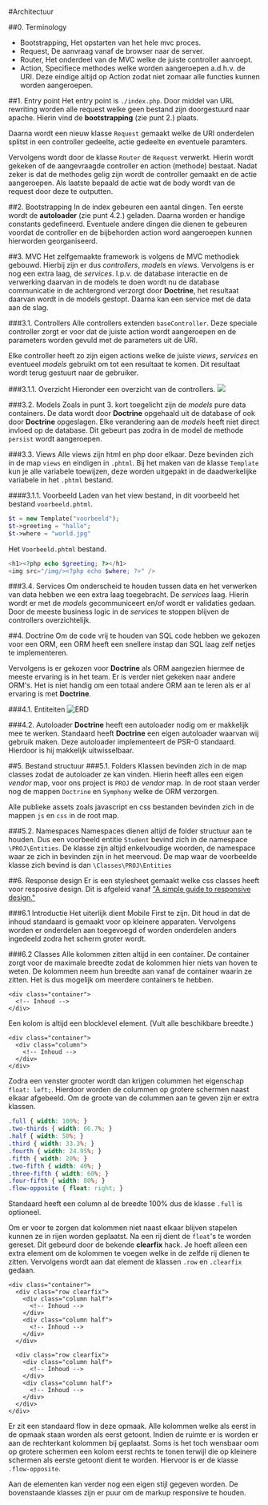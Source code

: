 #Architectuur

##0. Terminology

* Bootstrapping, Het opstarten van het hele mvc proces.
* Request, De aanvraag vanaf de browser naar de server.
* Router, Het onderdeel van de MVC welke de juiste controller aanroept.
* Action, Specifiece methodes welke worden aangeroepen a.d.h.v. de URI. Deze eindige altijd op Action zodat niet zomaar alle functies kunnen worden aangeroepen.

##1. Entry point
Het entry point is `./index.php`. Door middel van URL rewriting worden alle request welke geen bestand zijn
doorgestuurd naar apache. Hierin vind de __bootstrapping__ (zie punt 2.) plaats.

Daarna wordt een nieuw klasse `Request` gemaakt welke de URI onderdelen splitst
in een controller gedeelte, actie gedeelte en eventuele paramters.

Vervolgens wordt door de klasse `Router` de `Request` verwerkt. Hierin wordt gekeken
of de aangevraagde controller en action (methode) bestaat. Nadat zeker is dat de methodes gelig zijn wordt de
controller gemaakt en de actie aangeroepen. Als laatste bepaald de actie wat de body wordt van de request door deze te outputten.

##2. Bootstrapping
In de index gebeuren een aantal dingen. Ten eerste wordt de __autoloader__ (zie punt 4.2.) geladen.
Daarna worden er handige constants gedefineerd. Eventuele andere dingen die dienen te gebeuren voordat de controller en de bijbehorden action word aangeroepen kunnen hierworden georganiseerd.

##3. MVC
Het zelfgemaakte framework is volgens de MVC methodiek gebouwd. Hierbij zijn er dus _controllers_, _models_ en _views_. Vervolgens is er nog een extra laag, de _services_. I.p.v. de database interactie en de verwerking daarvan in de models te doen wordt nu de database communicatie in de achtergrond verzorgt door __Doctrine__, het resultaat daarvan wordt in de models gestopt. Daarna kan een service met de data aan de slag.

###3.1. Controllers
Alle controllers extenden `baseController`. Deze speciale controller zorgt er voor dat de juiste action wordt aangeroepen en de parameters worden gevuld met de parameters uit de URI.

Elke controller heeft zo zijn eigen actions welke de juiste _views_, _services_ en eventueel _models_ gebruikt om tot een resultaat te komen. Dit resultaat wordt terug gestuurt naar de gebruiker.

###3.1.1. Overzicht
Hieronder een overzicht van de controllers.
![](img/controllers.png)



###3.2. Models
Zoals in punt 3. kort toegelicht zijn de _models_ pure data containers. De data wordt door __Doctrine__ opgehaald uit de database of ook door __Doctrine__ opgeslagen. Elke verandering aan de _models_ heeft niet direct invloed op de database. Dit gebeurt pas zodra in de model de methode `persist` wordt aangeroepen.

###3.3. Views
Alle views zijn html en php door elkaar. Deze bevinden zich in de map `views` en
eindigen in `.phtml`. Bij het maken van de klasse `Template` kun je alle variabele
toewijzen, deze worden uitgepakt in de daadwerkelijke variabele in het `.phtml`
bestand.

####3.1.1. Voorbeeld
Laden van het view bestand, in dit voorbeeld het bestand `voorbeeld.phtml`.
```php
$t = new Template("voorbeeld");
$t->greeting = "hallo";
$t->where = "world.jpg"
```
Het `Voorbeeld.phtml` bestand.
```php
<h1><?php echo $greeting; ?></h1>
<img src="/img/><?php echo $where; ?>" />
```

###3.4. Services
Om onderscheid te houden tussen data en het verwerken van data hebben we een extra laag toegebracht. De _services_ laag. Hierin wordt er met de _models_ gecommuniceert en/of wordt er validaties gedaan. Door de meeste business logic in de _services_ te stoppen blijven de controllers overzichtelijk.

##4. Doctrine
Om de code vrij te houden van SQL code hebben we gekozen voor een ORM, een ORM heeft een snellere instap dan SQL laag zelf netjes te implementeren.

Vervolgens is er gekozen voor __Doctrine__ als ORM aangezien hiermee de meeste ervaring is in het team. Er is verder niet gekeken naar andere ORM's. Het is niet handig om een totaal andere ORM aan te leren als er al ervaring is met __Doctrine__.

###4.1. Entiteiten
![ERD](img/erd.png)


###4.2. Autoloader
__Doctrine__ heeft een autoloader nodig om er makkelijk mee te werken. Standaard heeft __Doctrine__ een eigen autoloader waarvan wij gebruik maken. Deze autoloader implementeert de PSR-0 standaard. Hierdoor is hij makkelijk uitwisselbaar.

##5. Bestand structuur
###5.1. Folders
Klassen bevinden zich in de map classes zodat de autoloader ze kan vinden. Hierin heeft alles een eigen _vendor_ map, voor ons project is `PROJ` de _vendor_ map. In de root staan verder nog de mappen `Doctrine` en `Symphony` welke de ORM verzorgen.

Alle publieke assets zoals javascript en css bestanden bevinden zich in de mappen `js` en `css` in de root map.

###5.2. Namespaces
Namespaces dienen altijd de folder structuur aan te houden. Dus een voorbeeld entitie `Student` bevind zich in de namespace `\PROJ\Entities`. De klasse zijn altijd enkelvoudige woorden, de namespace waar ze zich in bevinden zijn in het meervoud. De map waar de voorbeelde klasse zich bevind is dan `\Classes\PROJ\Entities`

##6. Response design
Er is een stylesheet gemaakt welke css classes heeft voor resposive design.
Dit is afgeleid vanaf ["A simple guide to responsive design."](http://www.adamkaplan.me/grid)

###6.1 Introductie
Het uiterlijk dient Mobile First te zijn. Dit houd in dat de inhoud standaard is gemaakt voor op kleinere apparaten. Vervolgens worden er onderdelen aan toegevoegd of worden onderdelen anders ingedeeld zodra het scherm groter wordt.

###6.2 Classes
Alle kolommen zitten altijd in een container. De container zorgt voor de maximale breedte zodat de kolommen hier niets van hoven te weten. De kolommen neem hun breedte aan vanaf de container waarin ze zitten. Het is dus mogelijk om meerdere containers te hebben.
```
<div class="container">
  <!-- Inhoud -->
</div>
```

Een kolom is altijd een blocklevel element. (Vult alle beschikbare breedte.)
```
<div class="container">
  <div class="column">
    <!-- Inhoud -->
  </div>
</div>
```

Zodra een venster grooter wordt dan krijgen colummen het eigenschap `float: left;`. Hierdoor worden de colummen op grotere schermen naast elkaar afgebeeld. Om de groote van de colummen aan te geven zijn er extra klassen.
```css
.full { width: 100%; }
.two-thirds { width: 66.7%; }
.half { width: 50%; }
.third { width: 33.3%; }
.fourth { width: 24.95%; }
.fifth { width: 20%; }
.two-fifth { width: 40%; }
.three-fifth { width: 60%; }
.four-fifth { width: 80%; }
.flow-opposite { float: right; }
```
Standaard heeft een column al de breedte 100% dus de klasse `.full` is optioneel.


Om er voor te zorgen dat kolommen niet naast elkaar blijven stapelen kunnen ze in rijen worden geplaatst. Na een rij dient de `float`'s te worden gereset. Dit gebeurd door de bekende __clearfix__ hack. Je hoeft alleen een extra element om de kolommen te voegen welke in de zelfde rij dienen te zitten. Vervolgens wordt aan dat element de klassen `.row` en `.clearfix` gedaan.
```
<div class="container">
  <div class="row clearfix">
    <div class="column half">
      <!-- Inhoud -->
    </div>
    <div class="column half">
      <!-- Inhoud -->
    </div>
  </div>

  <div class="row clearfix">
    <div class="column half">
      <!-- Inhoud -->
    </div>
    <div class="column half">
      <!-- Inhoud -->
    </div>
  </div>
</div>
```

Er zit een standaard flow in deze opmaak. Alle kolommen welke als eerst in de opmaak staan worden als eerst getoont. Indien de ruimte er is worden er aan de rechterkant kolommen bij geplaatst. Soms is het toch wensbaar oom op grotere schermen een kolom eerst rechts te tonen terwijl die op kleinere schermen als eerste getoont dient te worden. Hiervoor is er de klasse `.flow-opposite`.

Aan de elementen kan verder nog een eigen stijl gegeven worden. De bovenstaande klasses zijn er puur om de markup responsive te houden.
